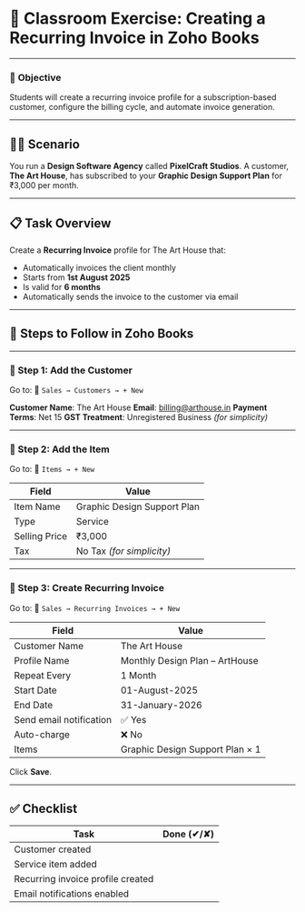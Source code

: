 
# 📄 **Classroom Exercise: Creating a Recurring Invoice in Zoho Books**

---

### 🎯 **Objective**

Students will create a recurring invoice profile for a subscription-based customer, configure the billing cycle, and automate invoice generation.

---

## 🧑‍💼 **Scenario**

You run a **Design Software Agency** called **PixelCraft Studios**.
A customer, **The Art House**, has subscribed to your **Graphic Design Support Plan** for ₹3,000 per month.

---

## 📋 **Task Overview**

Create a **Recurring Invoice** profile for The Art House that:

- Automatically invoices the client monthly
- Starts from **1st August 2025**
- Is valid for **6 months**
- Automatically sends the invoice to the customer via email

---

## 🔧 **Steps to Follow in Zoho Books**

---

### 🔹 Step 1: Add the Customer

Go to:
📍 `Sales → Customers → + New`

**Customer Name**: The Art House
**Email**: [billing@arthouse.in](mailto:billing@arthouse.in)
**Payment Terms**: Net 15
**GST Treatment**: Unregistered Business _(for simplicity)_

---

### 🔹 Step 2: Add the Item

Go to:
📍 `Items → + New`

| Field         | Value                       |
| ------------- | --------------------------- |
| Item Name     | Graphic Design Support Plan |
| Type          | Service                     |
| Selling Price | ₹3,000                      |
| Tax           | No Tax _(for simplicity)_   |

---

### 🔹 Step 3: Create Recurring Invoice

Go to:
📍 `Sales → Recurring Invoices → + New`

| Field                   | Value                           |
| ----------------------- | ------------------------------- |
| Customer Name           | The Art House                   |
| Profile Name            | Monthly Design Plan – ArtHouse  |
| Repeat Every            | 1 Month                         |
| Start Date              | 01-August-2025                  |
| End Date                | 31-January-2026                 |
| Send email notification | ✅ Yes                          |
| Auto-charge             | ❌ No                           |
| Items                   | Graphic Design Support Plan × 1 |

Click **Save**.

---

## ✅ **Checklist**

| Task                              | Done (✔/✘) |
| --------------------------------- | ---------- |
| Customer created                  |            |
| Service item added                |            |
| Recurring invoice profile created |            |
| Email notifications enabled       |            |